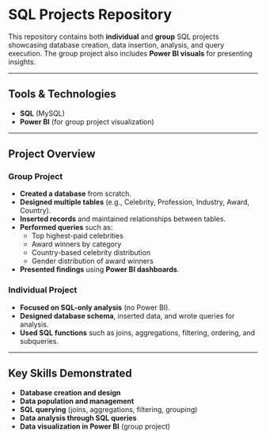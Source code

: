 # SQL Projects Repository  

This repository contains both **individual** and **group** SQL projects showcasing database creation, data insertion, analysis, and query execution. The group project also includes **Power BI visuals** for presenting insights.  

---

##  Tools & Technologies  
- **SQL** (MySQL)  
- **Power BI** (for group project visualization)  

---

##  Project Overview  

### **Group Project**  
- **Created a database** from scratch.  
- **Designed multiple tables** (e.g., Celebrity, Profession, Industry, Award, Country).  
- **Inserted records** and maintained relationships between tables.  
- **Performed queries** such as:  
  - Top highest-paid celebrities  
  - Award winners by category  
  - Country-based celebrity distribution  
  - Gender distribution of award winners  
- **Presented findings** using **Power BI dashboards**.  

### **Individual Project**  
- **Focused on SQL-only analysis** (no Power BI).  
- **Designed database schema**, inserted data, and wrote queries for analysis.  
- **Used SQL functions** such as joins, aggregations, filtering, ordering, and subqueries.  

---

##  Key Skills Demonstrated  
- **Database creation and design**  
- **Data population and management**  
- **SQL querying** (joins, aggregations, filtering, grouping)  
- **Data analysis through SQL queries**  
- **Data visualization in Power BI** (group project)  
